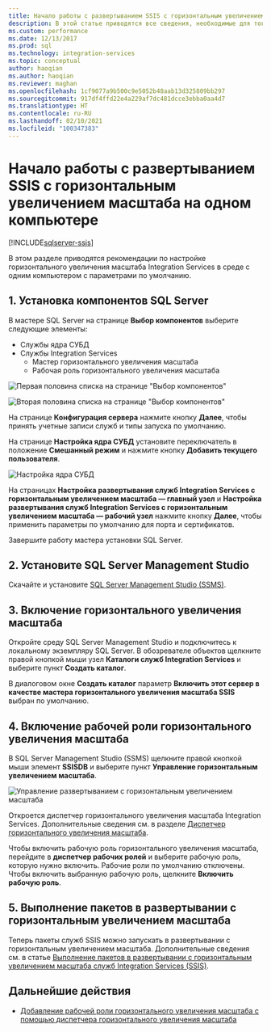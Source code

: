 ```yaml
---
title: Начало работы с развертыванием SSIS с горизонтальным увеличением масштаба на одном компьютере | Документы Майкрософт
description: В этой статье приводятся все сведения, необходимые для того, чтобы начать работу с развертыванием SSIS с горизонтальным увеличением масштаба.
ms.custom: performance
ms.date: 12/13/2017
ms.prod: sql
ms.technology: integration-services
ms.topic: conceptual
author: haoqian
ms.author: haoqian
ms.reviewer: maghan
ms.openlocfilehash: 1cf9077a9b500c9e5052b48aab13d325809bb297
ms.sourcegitcommit: 917df4ffd22e4a229af7dc481dcce3ebba0aa4d7
ms.translationtype: HT
ms.contentlocale: ru-RU
ms.lasthandoff: 02/10/2021
ms.locfileid: "100347383"
---
```

# <a name="get-started-with-integration-services-ssis-scale-out-on-a-single-computer"></a>Начало работы с развертыванием SSIS с горизонтальным увеличением масштаба на одном компьютере

[!INCLUDE[sqlserver-ssis](../../includes/applies-to-version/sqlserver-ssis.md)]


В этом разделе приводятся рекомендации по настройке горизонтального увеличения масштаба Integration Services в среде с одним компьютером с параметрами по умолчанию.

## <a name="1-install-sql-server-features"></a>1. Установка компонентов SQL Server
В мастере SQL Server на странице **Выбор компонентов** выберите следующие элементы:
-   Службы ядра СУБД
-   Службы Integration Services
    -   Мастер горизонтального увеличения масштаба
    -   Рабочая роль горизонтального увеличения масштаба

![Первая половина списка на странице "Выбор компонентов"](media/feature-select-onebox1.PNG)

![Вторая половина списка на странице "Выбор компонентов"](media/feature-select-onebox2.PNG)

На странице **Конфигурация сервера** нажмите кнопку **Далее**, чтобы принять учетные записи служб и типы запуска по умолчанию.

На странице **Настройка ядра СУБД** установите переключатель в положение **Смешанный режим** и нажмите кнопку **Добавить текущего пользователя**. 

![Настройка ядра СУБД](media/engine-config.PNG)

На страницах **Настройка развертывания служб Integration Services с горизонтальным увеличением масштаба — главный узел** и **Настройка развертывания служб Integration Services с горизонтальным увеличением масштаба — рабочий узел** нажмите кнопку **Далее**, чтобы применить параметры по умолчанию для порта и сертификатов.

Завершите работу мастера установки SQL Server.

## <a name="2-install-sql-server-management-studio"></a>2. Установите SQL Server Management Studio

Скачайте и установите [SQL Server Management Studio (SSMS)](../../ssms/download-sql-server-management-studio-ssms.md).

## <a name="3-enable-scale-out"></a>3. Включение горизонтального увеличения масштаба
Откройте среду SQL Server Management Studio и подключитесь к локальному экземпляру SQL Server.
В обозревателе объектов щелкните правой кнопкой мыши узел **Каталоги служб Integration Services** и выберите пункт **Создать каталог**.

В диалоговом окне **Создать каталог** параметр **Включить этот сервер в качестве мастера горизонтального увеличения масштаба SSIS** выбран по умолчанию.

## <a name="4-enable-a-scale-out-worker"></a>4. Включение рабочей роли горизонтального увеличения масштаба
В SQL Server Management Studio (SSMS) щелкните правой кнопкой мыши элемент **SSISDB** и выберите пункт **Управление горизонтальным увеличением масштаба**. 

![Управление развертыванием с горизонтальным увеличением масштаба](media/manage-scale-out.PNG)

Откроется диспетчер горизонтального увеличения масштаба Integration Services. Дополнительные сведения см. в разделе [Диспетчер горизонтального увеличения масштаба](integration-services-ssis-scale-out-manager.md).

Чтобы включить рабочую роль горизонтального увеличения масштаба, перейдите в **диспетчер рабочих ролей** и выберите рабочую роль, которую нужно включить. Рабочие роли по умолчанию отключены. Чтобы включить выбранную рабочую роль, щелкните **Включить рабочую роль**.

## <a name="5-run-packages-in-scale-out"></a>5. Выполнение пакетов в развертывании с горизонтальным увеличением масштаба
Теперь пакеты служб SSIS можно запускать в развертывании с горизонтальным увеличением масштаба. Дополнительные сведения см. в статье [Выполнение пакетов в развертывании с горизонтальным увеличением масштаба служб Integration Services (SSIS)](run-packages-in-integration-services-ssis-scale-out.md).

## <a name="next-steps"></a>Дальнейшие действия
-   [Добавление рабочей роли горизонтального увеличения масштаба с помощью диспетчера горизонтального увеличения масштаба](add-scale-out-worker.md)
